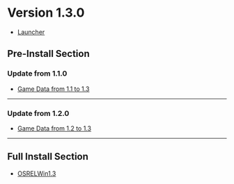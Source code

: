 # Version 1.3.0

- [Launcher](https://autopatchhk.yuanshen.com/client_app/update/hk4e_global/10/update_20210122154904.zip)

## Pre-Install Section

### Update from 1.1.0

- [Game Data from 1.1 to 1.3](https://autopatchhk.yuanshen.com/client_app/update/hk4e_global/10/1.1.0_1.3.0_diff_8cyweCdQ.zip)

----

### Update from 1.2.0

- [Game Data from 1.2 to 1.3](https://autopatchhk.yuanshen.com/client_app/update/hk4e_global/10/1.2.0_1.3.0_diff_sBM8DJZc.zip)

----

## Full Install Section

- [OSRELWin1.3](https://autopatchhk.yuanshen.com/client_app/pc_mihoyo/20210203_f97a39582b45649f/GenshinImpact_1.3.0.zip)
